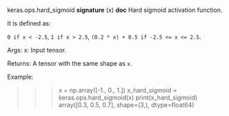 keras.ops.hard_sigmoid
__signature__
(x)
__doc__
Hard sigmoid activation function.

It is defined as:

`0 if x < -2.5`, `1 if x > 2.5`, `(0.2 * x) + 0.5 if -2.5 <= x <= 2.5`.

Args:
    x: Input tensor.

Returns:
    A tensor with the same shape as `x`.

Example:

>>> x = np.array([-1., 0., 1.])
>>> x_hard_sigmoid = keras.ops.hard_sigmoid(x)
>>> print(x_hard_sigmoid)
array([0.3, 0.5, 0.7], shape=(3,), dtype=float64)
